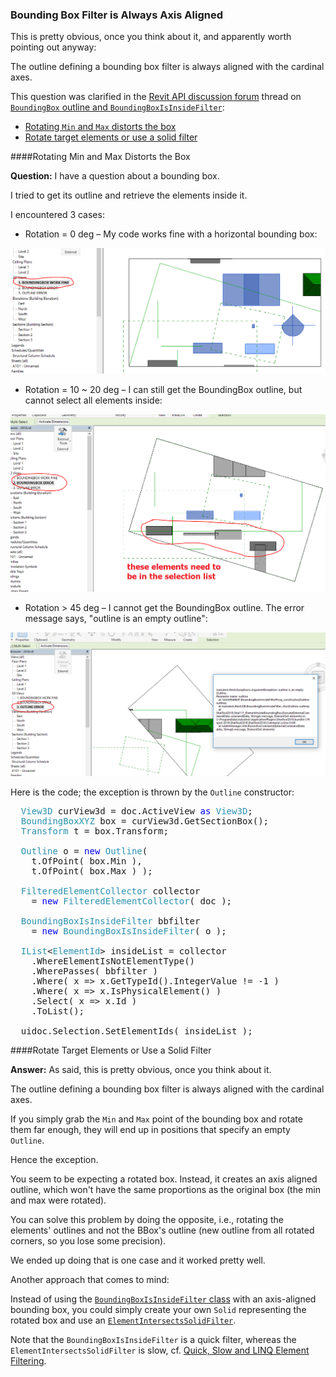 <head>
<meta http-equiv="Content-Type" content="text/html; charset=utf-8">
<link rel="stylesheet" type="text/css" href="bc.css">
<!--
<script src="run_prettify.js" type="text/javascript"></script>
<script src="https://google-code-prettify.googlecode.com/svn/loader/run_prettify.js" type="text/javascript"></script>
-->
<script src="https://cdn.rawgit.com/google/code-prettify/master/loader/run_prettify.js" type="text/javascript"></script>
</head>

<!---

- you cannot rotate the outline; rotate the elements instead, or create a solid yourself
  https://forums.autodesk.com/t5/revit-api-forum/boundingbox-outline-and-boundingboxisinsidefilter/m-p/7921336
  
Bounding box filter is always axis aligned #RevitAPI @AutodeskRevit #bim #dynamobim @AutodeskForge #ForgeDevCon http://bit.ly/bbfilteraxisaligned

This is pretty obvious, once you think about it, and apparently worth pointing out anyway:
The outline defining a bounding box filter is always aligned with the cardinal axes
&ndash; Rotating <code>Min</code> and <code>Max</code> distorts the box
&ndash; Rotate target elements or use a solid filter...

--->

### Bounding Box Filter is Always Axis Aligned

This is pretty obvious, once you think about it, and apparently worth pointing out anyway:

The outline defining a bounding box filter is always aligned with the cardinal axes.

This question was clarified in 
the [Revit API discussion forum](http://forums.autodesk.com/t5/revit-api-forum/bd-p/160) thread 
on [`BoundingBox` outline and `BoundingBoxIsInsideFilter`](https://forums.autodesk.com/t5/revit-api-forum/boundingbox-outline-and-boundingboxisinsidefilter/m-p/7921336):

- [Rotating `Min` and `Max` distorts the box](#2) 
- [Rotate target elements or use a solid filter](#3) 

####<a name="2"></a>Rotating Min and Max Distorts the Box

**Question:** I have a question about a bounding box.

I tried to get its outline and retrieve the elements inside it.

I encountered 3 cases:

- Rotation = 0 deg &ndash; My code works fine with a horizontal bounding box:

<center>
<img src="img/rotated_bounding_box_1.png" alt="Bounding box rotated 0 degrees" width="545"/>
</center>

- Rotation = 10 ~ 20 deg &ndash; I can still get the BoundingBox outline, but cannot select all elements inside:

<center>
<img src="img/rotated_bounding_box_2.png" alt="Bounding box rotated 10 ~ 20 degrees" width="575"/>
</center>

- Rotation > 45 deg &ndash; I cannot get the BoundingBox outline. The error message says, "outline is an empty outline":

<center>
<img src="img/rotated_bounding_box_3.png" alt="Bounding box rotated &gt; 45 degrees" width="621"/>
</center>

Here is the code; the exception is thrown by the `Outline` constructor:

<pre class="code">
  <span style="color:#2b91af;">View3D</span>&nbsp;curView3d&nbsp;=&nbsp;doc.ActiveView&nbsp;<span style="color:blue;">as</span>&nbsp;<span style="color:#2b91af;">View3D</span>;
  <span style="color:#2b91af;">BoundingBoxXYZ</span>&nbsp;box&nbsp;=&nbsp;curView3d.GetSectionBox();
  <span style="color:#2b91af;">Transform</span>&nbsp;t&nbsp;=&nbsp;box.Transform;
   
  <span style="color:#2b91af;">Outline</span>&nbsp;o&nbsp;=&nbsp;<span style="color:blue;">new</span>&nbsp;<span style="color:#2b91af;">Outline</span>(&nbsp;
  &nbsp;&nbsp;t.OfPoint(&nbsp;box.Min&nbsp;),&nbsp;
  &nbsp;&nbsp;t.OfPoint(&nbsp;box.Max&nbsp;)&nbsp;);
   
  <span style="color:#2b91af;">FilteredElementCollector</span>&nbsp;collector&nbsp;
  &nbsp;&nbsp;=&nbsp;<span style="color:blue;">new</span>&nbsp;<span style="color:#2b91af;">FilteredElementCollector</span>(&nbsp;doc&nbsp;);
   
  <span style="color:#2b91af;">BoundingBoxIsInsideFilter</span>&nbsp;bbfilter&nbsp;
  &nbsp;&nbsp;=&nbsp;<span style="color:blue;">new</span>&nbsp;<span style="color:#2b91af;">BoundingBoxIsInsideFilter</span>(&nbsp;o&nbsp;);
   
  <span style="color:#2b91af;">IList</span>&lt;<span style="color:#2b91af;">ElementId</span>&gt;&nbsp;insideList&nbsp;=&nbsp;collector
  &nbsp;&nbsp;.WhereElementIsNotElementType()
  &nbsp;&nbsp;.WherePasses(&nbsp;bbfilter&nbsp;)
  &nbsp;&nbsp;.Where(&nbsp;x&nbsp;=&gt;&nbsp;x.GetTypeId().IntegerValue&nbsp;!=&nbsp;-1&nbsp;)
  &nbsp;&nbsp;.Where(&nbsp;x&nbsp;=&gt;&nbsp;x.IsPhysicalElement()&nbsp;)
  &nbsp;&nbsp;.Select(&nbsp;x&nbsp;=&gt;&nbsp;x.Id&nbsp;)
  &nbsp;&nbsp;.ToList();
   
  uidoc.Selection.SetElementIds(&nbsp;insideList&nbsp;);
</pre>


####<a name="3"></a>Rotate Target Elements or Use a Solid Filter

**Answer:** As said, this is pretty obvious, once you think about it.

The outline defining a bounding box filter is always aligned with the cardinal axes.

If you simply grab the `Min` and `Max` point of the bounding box and rotate them far enough, they will end up in positions that specify an empty `Outline`.

Hence the exception.

You seem to be expecting a rotated box. Instead, it creates an axis aligned outline, which won't have the same proportions as the original box (the min and max were rotated).

You can solve this problem by doing the opposite, i.e., rotating the elements' outlines and not the BBox's outline (new outline from all rotated corners, so you lose some precision).

We ended up doing that is one case and it worked pretty well. 

Another approach that comes to mind:

Instead of using the [`BoundingBoxIsInsideFilter` class](http://www.revitapidocs.com/2018.1/eb8735d7-28fc-379d-9de9-1e02326851f5.htm) with an axis-aligned bounding box,
you could simply create your own `Solid` representing the rotated box and use
an [`ElementIntersectsSolidFilter`](http://www.revitapidocs.com/2018.1/19276b94-fa39-64bb-bfb8-c16967c83485.htm).

Note that the `BoundingBoxIsInsideFilter` is a quick filter, whereas the `ElementIntersectsSolidFilter` is slow,
cf. [Quick, Slow and LINQ Element Filtering](http://thebuildingcoder.typepad.com/blog/2015/12/quick-slow-and-linq-element-filtering.html).

